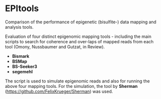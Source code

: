 # EPItools
Comparison of the performance of epigenetic (bisulfite-) data mapping and analysis tools.

Evaluation of four distinct epigenomic mapping tools - including the main scripts to search for coherence and over-laps of mapped reads from each tool (Omony, Nussbaumer and Gutzat, in Review).

- **Bismark**
- **BSMap**
- **BS-Seeker3**
- **segemehl**

The script is used to simulate epigenomic reads and also for running the above four mapping tools.
For the simulation, the tool by **Sherman** (https://github.com/FelixKrueger/Sherman) was used.

